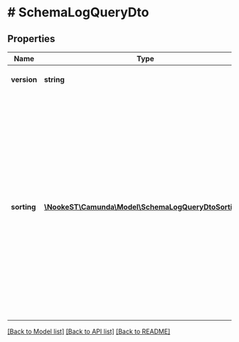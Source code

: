 # # SchemaLogQueryDto

## Properties

Name | Type | Description | Notes
------------ | ------------- | ------------- | -------------
**version** | **string** | The version of the schema. | [optional]
**sorting** | [**\NookeST\Camunda\Model\SchemaLogQueryDtoSorting[]**](SchemaLogQueryDtoSorting.md) | A JSON array of criteria to sort the result by. Each element of the array is                       a JSON object that specifies one ordering. The position in the array                       identifies the rank of an ordering, i.e., whether it is primary, secondary,                       etc. | [optional]

[[Back to Model list]](../../README.md#models) [[Back to API list]](../../README.md#endpoints) [[Back to README]](../../README.md)
